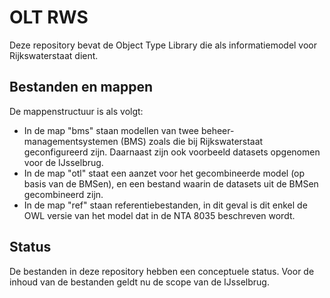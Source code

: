 # OLT RWS

Deze repository bevat de Object Type Library die als informatiemodel voor Rijkswaterstaat dient.

## Bestanden en mappen

De mappenstructuur is als volgt:

- In de map "bms" staan modellen van twee beheer-managementsystemen (BMS) zoals die bij Rijkswaterstaat geconfigureerd zijn. Daarnaast zijn ook voorbeeld datasets opgenomen voor de IJsselbrug. 
- In de map "otl" staat een aanzet voor het gecombineerde model (op basis van de BMSen), en een bestand waarin de datasets uit de BMSen gecombineerd zijn.
- In de map "ref" staan referentiebestanden, in dit geval is dit enkel de OWL versie van het model dat in de NTA 8035 beschreven wordt.

## Status

De bestanden in deze repository hebben een conceptuele status. 
Voor de inhoud van de bestanden geldt nu de scope van de IJsselbrug.